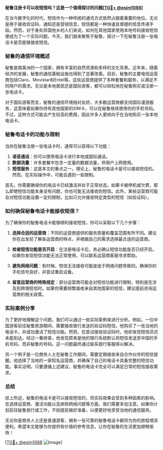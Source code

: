 **秘鲁注册卡可以收短信吗？这是一个值得探讨的问题[[TG💪+ @esim1088](https://t.me/s/esim1088)]**

在当今数字化的时代，短信作为一种传统的通讯方式依然占据着重要的地位。无论是用于接收验证码、通知还是营销信息，短信都是一种快速且便捷的信息传递手段。然而，对于身处异国他乡的人们来说，如何在其他国家使用本地号码接收短信便成为了一个实际问题。今天，我们就来聚焦于秘鲁，探讨一下在秘鲁注册一张电话卡是否能够接收短信。

### 秘鲁的通信环境概述

秘鲁是南美洲的一个国家，拥有丰富的自然资源和多样的文化背景。近年来，随着经济的发展，秘鲁的通信基础设施也得到了显著改善。目前，秘鲁的主要电信运营商包括Claro、Movistar和Entel等。这些运营商提供了多种套餐和服务，以满足不同用户的需求。无论是本地居民还是国际游客，都可以轻松地在秘鲁购买或注册一张电话卡。

对于国际游客而言，秘鲁的通信环境相对友好。大多数运营商都支持国际漫游服务，这意味着如果你持有其他国家的SIM卡，可以在秘鲁继续使用你的手机号码。不过，这种方式可能会产生较高的费用，因此许多人更倾向于在当地购买一张本地电话卡。

### 秘鲁电话卡的功能与限制

当你在秘鲁注册一张电话卡时，通常可以获得以下功能：

1. **语音通话**：你可以使用电话卡进行本地或国际通话。
2. **数据流量**：许多套餐中包含一定量的数据流量，供用户上网使用。
3. **短信服务**：这是本文的重点之一。理论上，秘鲁的电话卡是可以接收短信的。然而，在实际操作中，可能会遇到一些限制。

首先，你需要确保你的电话卡已经激活并处于正常状态。如果卡被停机或欠费，那么即使短信功能本身没有问题，你也可能无法接收到短信。此外，某些运营商可能会对短信功能设置一定的限制，比如只允许接收特定类型的短信（如验证码）。

### 如何确保秘鲁电话卡能接收短信？

为了确保你的秘鲁电话卡能够顺利接收短信，你可以采取以下几个步骤：

1. **选择合适的运营商**：不同的运营商提供的服务质量和覆盖范围有所不同。建议你在出发前了解各运营商的特点，并根据自己的需求选择最合适的运营商。

2. **检查短信功能是否开启**：在注册电话卡后，务必确认短信功能是否已经开启。如果你发现短信功能无法正常使用，可以联系运营商客服寻求帮助。

3. **避免网络问题**：有时候，短信无法接收可能是由于网络问题导致的。确保你的手机信号良好，并尝试重启设备。

4. **留意运营商的特殊规定**：部分运营商可能会对短信功能进行限制，特别是在涉及到跨境短信时。如果你需要频繁接收来自其他国家的短信，建议提前咨询运营商的相关政策。

### 实际案例分享

为了更好地理解这个问题，我们可以通过一些实际案例来进行分析。例如，一位中国游客前往秘鲁旅游期间，需要接收银行发送的验证码短信。他购买了一张当地的电话卡，并成功激活了短信功能。然而，在尝试接收验证码时，他却发现短信迟迟未能到达。经过一番排查，他发现原来是他的银行系统默认将短信发送至中国的手机号码，而非秘鲁的号码。这一问题最终通过联系银行客服得以解决。

另一个例子是一位商务人士在秘鲁工作期间，需要定期接收来自合作伙伴的短信提醒。他选择了当地的一家知名运营商，并确保了自己的电话卡具备完整的短信功能。事实证明，只要遵循上述建议，秘鲁的电话卡完全可以满足日常的短信接收需求。

### 总结

综上所述，秘鲁的电话卡是可以接收短信的，但实际效果会受到多种因素的影响。在选择运营商、激活功能以及排除网络问题等方面，我们需要多加注意。如果你计划前往秘鲁旅行或工作，不妨提前做好准备，以便更好地享受当地的通信服务。

无论你是商务人士还是普通游客，拥有一张可靠的秘鲁电话卡都将为你的旅程增添便利。希望本文能够为你提供有价值的参考信息，让你在秘鲁的生活更加顺畅愉快！

[[TG💪+ @esim1088](https://t.me/s/esim1088) ![Image](https://i.postimg.cc/4NQfJmqS/Snipaste-2025-05-13-00-14-12.png)]